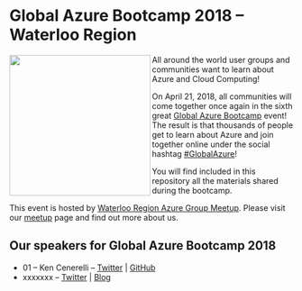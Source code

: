# Global Azure Bootcamp 2018 – Waterloo Region

<img align="left" src="https://global.azurebootcamp.net/wp-content/uploads/2014/11/logo-2018-250x222.png" width="250">

All around the world user groups and communities want to learn about Azure and Cloud Computing!

On April 21, 2018, all communities will come together once again in the sixth great [Global Azure Bootcamp](https://global.azurebootcamp.net/) event! The result is that thousands of people get to learn about Azure and join together online under the social hashtag [#GlobalAzure](https://twitter.com/search?q=%23GlobalAzure)!

You will find included in this repository all the materials shared during the bootcamp.

This event is hosted by [Waterloo Region Azure Group Meetup](https://www.meetup.com/Waterloo-Region-Azure-Group-Meetup/). 
Please visit our [meetup](https://www.meetup.com/Waterloo-Region-Azure-Group-Meetup/) page and find out more about us.

## Our speakers for Global Azure Bootcamp 2018

* 01 – Ken Cenerelli – [Twitter](https://twitter.com/kencenerelli) | [GitHub](https://github.com/kencenerelli)
* xxxxxxx – [Twitter](https://twitter.com/GuyBarrette) | [Blog](http://guybarrette.me)
